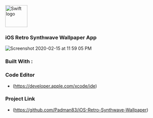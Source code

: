 <img src="https://swift.org/assets/images/swift.svg" alt="Swift logo" height="70" >

### iOS Retro Synthwave Wallpaper App

![Screenshot 2020-02-15 at 11 59 05 PM](https://user-images.githubusercontent.com/45048950/74591028-30d31600-504f-11ea-8a5e-bc6eb926c123.png)

### Built With :

### Code Editor

* (https://developer.apple.com/xcode/ide)

### Project Link

* (https://github.com/Padman83/iOS-Retro-Synthwave-Wallpaper)
